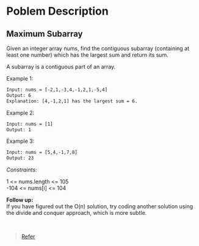 # Poblem Description

## Maximum Subarray

Given an integer array nums, find the contiguous subarray (containing at least one number) which has the largest sum and return its sum.

A subarray is a contiguous part of an array.
 

Example 1:

```txt
Input: nums = [-2,1,-3,4,-1,2,1,-5,4]
Output: 6
Explanation: [4,-1,2,1] has the largest sum = 6.
```

Example 2:

```txt
Input: nums = [1]
Output: 1
```

Example 3:

```txt
Input: nums = [5,4,-1,7,8]
Output: 23
```

*Constraints:*

1 <= nums.length <= 105 <br>
-104 <= nums[i] <= 104 <br>
 
**Follow up:** <br>
If you have figured out the O(n) solution, try coding another solution using the divide and conquer approach, which is more subtle.

<br>

>[Refer](https://leetcode.com/problems/maximum-subarray/)
